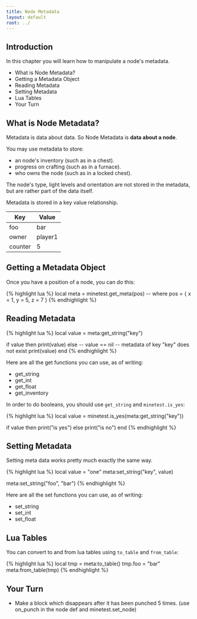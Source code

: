 ```yaml
---
title: Node Metadata
layout: default
root: ../
---
```


## Introduction

In this chapter you will learn how to manipulate a node's metadata.

* What is Node Metadata?
* Getting a Metadata Object
* Reading Metadata
* Setting Metadata
* Lua Tables
* Your Turn

## What is Node Metadata?

Metadata is data about data. So Node Metadata is **data about a node**.

You may use metadata to store:

* an node's inventory (such as in a chest).
* progress on crafting (such as in a furnace).
* who owns the node (such as in a locked chest).

The node's type, light levels
and orientation are not stored in the metadata, but are rather part
of the data itself.

Metadata is stored in a key value relationship.

| Key     | Value   |
|---------|---------|
| foo     | bar     |
| owner   | player1 |
| counter | 5       |

## Getting a Metadata Object

Once you have a position of a node, you can do this:

{% highlight lua %}
local meta = minetest.get_meta(pos)
-- where pos = { x = 1, y = 5, z = 7 }
{% endhighlight %}

## Reading Metadata

{% highlight lua %}
local value = meta:get_string("key")

if value then
	print(value)
else
	-- value == nil
	-- metadata of key "key" does not exist
	print(value)
end
{% endhighlight %}

Here are all the get functions you can use, as of writing:

* get_string
* get_int
* get_float
* get_inventory

In order to do booleans, you should use `get_string` and `minetest.is_yes`:


{% highlight lua %}
local value = minetest.is_yes(meta:get_string("key"))

if value then
	print("is yes")
else
	print("is no")
end
{% endhighlight %}

## Setting Metadata

Setting meta data works pretty much exactly the same way.

{% highlight lua %}
local value = "one"
meta:set_string("key", value)

meta:set_string("foo", "bar")
{% endhighlight %}

Here are all the set functions you can use, as of writing:

* set_string
* set_int
* set_float

## Lua Tables

You can convert to and from lua tables using `to_table` and `from_table`:

{% highlight lua %}
local tmp = meta:to_table()
tmp.foo = "bar"
meta:from_table(tmp)
{% endhighlight %}

## Your Turn

* Make a block which disappears after it has been punched 5 times.
  (use on_punch in the node def and minetest.set_node)
